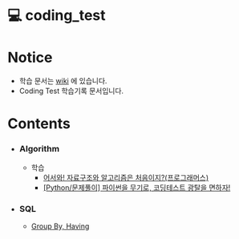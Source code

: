 # 💻 coding_test
# Notice
* 학습 문서는 [wiki](https://github.com/js0221/test/wiki) 에 있습니다.
* Coding Test 학습기록 문서입니다.

# Contents
* ### Algorithm
  * 학습
    * [어서와! 자료구조와 알고리즘은 처음이지?(프로그래머스)](https://github.com/js0221/test/wiki/어서와_어서와!-자료구조와-알고리즘은-처음이지%3F)
    * [[Python/문제풀이] 파이썬을 무기로, 코딩테스트 광탈을 면하자!](https://github.com/js0221/test/wiki/이시윤_%5BPython-문제풀이%5D-파이썬을-무기로,-코딩테스트-광탈을-면하자!)
* ### SQL
  * [Group By, Having](https://github.com/js0221/test/blob/main/SQL/group%20by%2C%20having.md)
